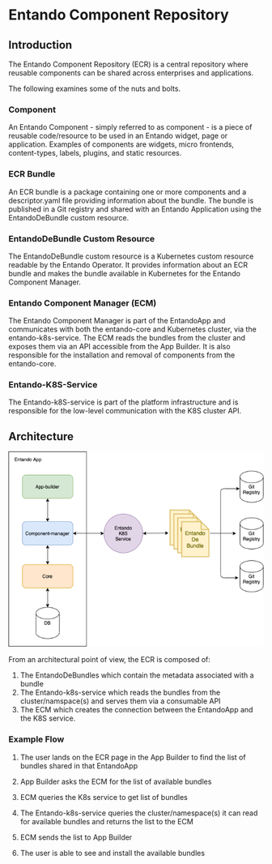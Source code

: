 # Entando Component Repository

## Introduction

The Entando Component Repository (ECR) is a central repository where 
reusable components can be shared across enterprises and applications.

The following examines some of the nuts and bolts.

### Component

An Entando Component - simply referred to as component - is a piece of
reusable code/resource to be used in an Entando widget, page or
application. Examples of components are widgets, micro frontends,
content-types, labels, plugins, and static resources.

### ECR Bundle

An ECR bundle is a package containing one or more components and a
descriptor.yaml file providing information about the bundle. The
bundle is published in a Git registry and shared with an Entando
Application using the EntandoDeBundle custom resource.

### EntandoDeBundle Custom Resource

The EntandoDeBundle custom resource is a Kubernetes custom resource
readable by the Entando Operator. It provides information
about an ECR bundle and makes the bundle available in Kubernetes for the
Entando Component Manager.

### Entando Component Manager (ECM)

The Entando Component Manager is part of the
EntandoApp and communicates with both the entando-core and Kubernetes cluster, via the entando-k8s-service. The ECM reads the bundles from the cluster and exposes them via an API accessible from the App Builder. It is
also responsible for the installation and removal of components from the entando-core. 

### Entando-K8S-Service

The Entando-k8S-service is part of the platform infrastructure and is
responsible for the low-level communication with the K8S cluster API.

## Architecture

![ECR Architecture](./img/ecr-architecture.png)

From an architectural point of view, the ECR is composed of: 
1. The EntandoDeBundles which contain the metadata associated with a bundle
2. The Entando-k8s-service which reads the bundles from the
cluster/namspace(s) and serves them via a consumable API 
3. The ECM which creates the connection between the EntandoApp
and the K8S service.

### Example Flow

1.  The user lands on the ECR page in the App Builder to find the
    list of bundles shared in that EntandoApp

2.  App Builder asks the ECM for the list of available
    bundles

3.  ECM queries the K8s service to get list of
    bundles

4.  The Entando-k8s-service queries the cluster/namespace(s) it can read
    for available bundles and returns the list to the ECM

5.  ECM sends the list to App Builder

6.  The user is able to see and install the available bundles
